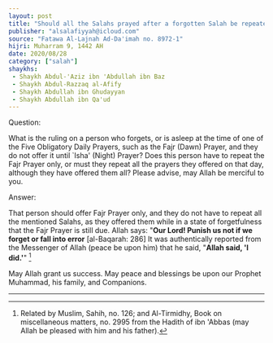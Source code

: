 ```yaml
---
layout: post
title: "Should all the Salahs prayed after a forgotten Salah be repeated when this Salah is remembered?"
publisher: "alsalafiyyah@icloud.com"
source: "Fatawa Al-Lajnah Ad-Da'imah no. 8972-1"
hijri: Muharram 9, 1442 AH
date: 2020/08/28
category: ["salah"]
shaykhs: 
 - Shaykh Abdul-'Aziz ibn 'Abdullah ibn Baz
 - Shaykh Abdul-Razzaq al-Afify
 - Shaykh Abdullah ibn Ghudayyan
 - Shaykh Abdullah ibn Qa'ud
---
```


Question: 

What is the ruling on a person who forgets, or is asleep at the time of one of the Five Obligatory Daily Prayers, such as the Fajr (Dawn) Prayer, and they do not offer it until `Isha' (Night) Prayer? Does this person have to repeat the Fajr Prayer only, or must they repeat all the prayers they offered on that day, although they have offered them all? Please advise, may Allah be merciful to you.

Answer:

That person should offer Fajr Prayer only, and they do not have to repeat all the mentioned Salahs, as they offered them while in a state of forgetfulness that the Fajr Prayer is still due. Allah says: "**Our Lord! Punish us not if we forget or fall into error** [al-Baqarah: 286] It was authentically reported from the Messenger of Allah (peace be upon him) that he said, "**Allah said, 'I did.'**" [^1]

May Allah grant us success. May peace and blessings be upon our Prophet Muhammad, his family, and Companions.

---
[^1]: Related by Muslim, Sahih, no. 126; and Al-Tirmidhy, Book on miscellaneous matters, no. 2995 from the Hadith of ibn 'Abbas (may Allah be pleased with him and his father).

